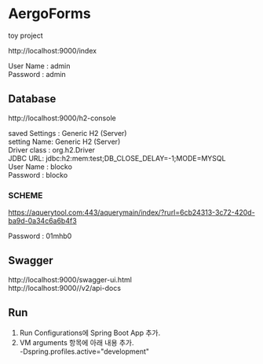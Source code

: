 # AergoForms
toy project

http://localhost:9000/index   

User Name : admin  
Password : admin  

## Database

http://localhost:9000/h2-console   

saved Settings : Generic H2 (Server)  
setting Name: Generic H2 (Server)  
Driver class : org.h2.Driver  
JDBC URL: jdbc:h2:mem:test;DB_CLOSE_DELAY=-1;MODE=MYSQL  
User Name : blocko  
Password : blocko  

### SCHEME

https://aquerytool.com:443/aquerymain/index/?rurl=6cb24313-3c72-420d-ba9d-0a34c6a6b4f3

Password : 01mhb0

## Swagger

http://localhost:9000/swagger-ui.html  
http://localhost:9000//v2/api-docs  

## Run
1.  Run Configurations에 Spring Boot App 추가.  
2.  VM arguments 항목에 아래 내용 추가.  
    -Dspring.profiles.active="development"  
    

